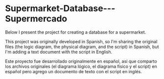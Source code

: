 # Supermarket-Database---Supermercado
Below I present the project for creating a database for a supermarket. 

This project was originally developed in Spanish, so I'm sharing the original files (the logic diagram, the physical diagram, and the script) in Spanish, but I'm adding a text document with the script in English.

Este proyecto fue desarrollado originalmente en español, así que comparto los archivos originales (el diagrama lógico, el diagrama físico y el script) en español pero agrego un documento de texto con el script en inglés.
